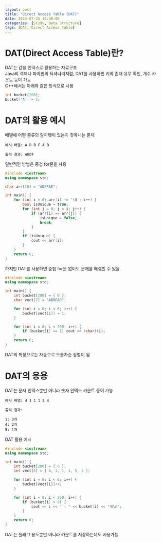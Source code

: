 ```yaml
---
layout: post
title: "Direct Access Table (DAT)"
date: 2024-07-25 14:39:00
categories: [Study, Data Structure]
tags: [DAT, Direct Access Table]
---
```

# DAT(Direct Access Table)란?
DAT는 값을 인덱스로 활용하는 자료구조<br>
Java의 객체나 파이썬의 딕셔너리처럼, DAT를 사용하면 키의 존재 유무 확인, 개수 카운트 등이 가능<br>
C++에서는 아래와 같은 방식으로 사용

```cpp
int bucket[200]; 
bucket['A'] = 1;
```

# DAT의 활용 예시

배열에 어떤 종류의 알파벳이 있는지 찾아내는 문제

```
예시 배열: A D B F A D

출력 결과: ABDF
```

일반적인 방법은 중첩 for문을 사용

```cpp
#include <iostream>
using namespace std;

char arr[10] = "ADBFAD";

int main() {
    for (int i = 0; arr[i] != '\0'; i++) {
        bool isUnique = true;
        for (int j = 0; j < i; j++) {
            if (arr[i] == arr[j]) {
                isUnique = false;
                break;
            }
        }
        if (isUnique) {
            cout << arr[i];
        }
    }
    return 0;
}​
```

하지만 DAT를 사용하면 중첩 for문 없이도 문제를 해결할 수 있음.

```cpp
#include <iostream>
using namespace std;

int main() {
    int bucket[200] = { 0 };
    char vect[7] = "ABDFAD";

    for (int i = 0; i < 6; i++) {
        bucket[vect[i]] = 1;
    }

    for (int i = 0; i < 200; i++) {
        if (bucket[i] == 1) cout << (char)(i);
    }
    return 0;
}
```

DAT의 특징으로는 자동으로 오름차순 정렬이 됨

# DAT의 응용

DAT는 문자 인덱스뿐만 아니라 숫자 인덱스 카운트 등이 가능

```
예시 배열: 4 1 1 1 5 4

출력 결과:

1: 3개
4: 2개
5: 1개
```

DAT 활용 예시

```cpp
#include <iostream>
using namespace std;

int main() {
    int bucket[200] = { 0 };
    int vect[6] = { 4, 1, 1, 1, 5, 4 };

    for (int i = 0; i < 6; i++) {
        bucket[vect[i]]++;
    }

    for (int i = 0; i < 200; i++) {
        if (bucket[i] > 0) {
            cout << i << " : " << bucket[i] << "개\n";
        }
    }
    return 0;
}
```

DAT는 플래그 용도뿐만 아니라 카운트를 저장하는데도 사용가능
